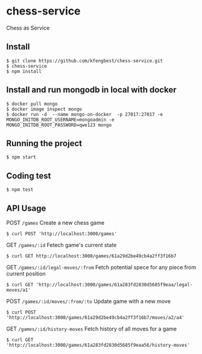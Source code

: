 # chess-service

Chess as Service

## Install

    $ git clone https://github.com/kfengbest/chess-service.git
    $ chess-service
    $ npm install

## Install and run mongodb in local with docker

    $ docker pull mongo
    $ docker image inspect mongo
    $ docker run -d  --name mongo-on-docker  -p 27017:27017 -e MONGO_INITDB_ROOT_USERNAME=mongoadmin -e MONGO_INITDB_ROOT_PASSWORD=qwe123 mongo


## Running the project

    $ npm start

## Coding test

    $ npm test

## API Usage

POST `/games` Create a new chess game

    $ curl POST 'http://localhost:3000/games'

GET `/games/:id` Fetech game's current state

    $ curl GET http://localhost:3000/games/61a29d2be49cb4a2ff3f16b7

GET `/games/:id/legal-moves/:from` Fetch potential spece for any piece from current position

    $ curl GET 'http://localhost:3000/games/61a283fd2830d5685f9eaa/legal-moves/a1'


POST `/games/:id/moves/:from/:to` Update game with a new move

    $ curl POST 'http://localhost:3000/games/61a29d2be49cb4a2ff3f16b7/moves/a2/a4'

GET `/games/:id/history-moves` Fetch history of all moves for a game

    $ curl GET 'http://localhost:3000/games/61a283fd2830d5685f9eaa56/history-moves'